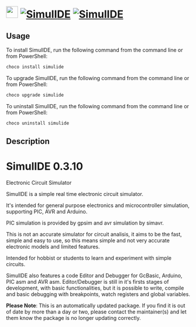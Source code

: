 ﻿# <img src="https://cdn.jsdelivr.net/gh/mkevenaar/chocolatey-packages@ab172920222bd8bb7e28a2f579b5e5d7e08de895/icons/simulide.png" width="32" height="32"/> [![SimulIDE](https://img.shields.io/chocolatey/v/simulide.svg?label=SimulIDE)](https://chocolatey.org/packages/simulide) [![SimulIDE](https://img.shields.io/chocolatey/dt/simulide.svg)](https://chocolatey.org/packages/simulide)

## Usage
To install SimulIDE, run the following command from the command line or from PowerShell:
```powershell
choco install simulide
```

To upgrade SimulIDE, run the following command from the command line or from PowerShell:
```powershell
choco upgrade simulide
```

To uninstall SimulIDE, run the following command from the command line or from PowerShell:
```powershell
choco uninstall simulide
```

## Description
# SimulIDE 0.3.10

Electronic Circuit Simulator

SimulIDE is a simple real time electronic circuit simulator.

It's intended for general purpose electronics and microcontroller simulation, supporting PIC, AVR and Arduino.

PIC simulation is provided by gpsim and avr simulation by simavr.

This is not an accurate simulator for circuit analisis, it aims to be the fast, simple and easy to use, so this means simple and not very accurate electronic models and limited features.

Intended for hobbist or students to learn and experiment with simple circuits.


SimulIDE also features a code Editor and Debugger for GcBasic, Arduino, PIC asm and AVR asm.
Editor/Debugger is still in it's firsts stages of development, with basic functionalities, but it is possible to write, compile and basic debugging with breakpoints, watch registers and global variables.

**Please Note**: This is an automatically updated package. If you find it is
out of date by more than a day or two, please contact the maintainer(s) and
let them know the package is no longer updating correctly.

